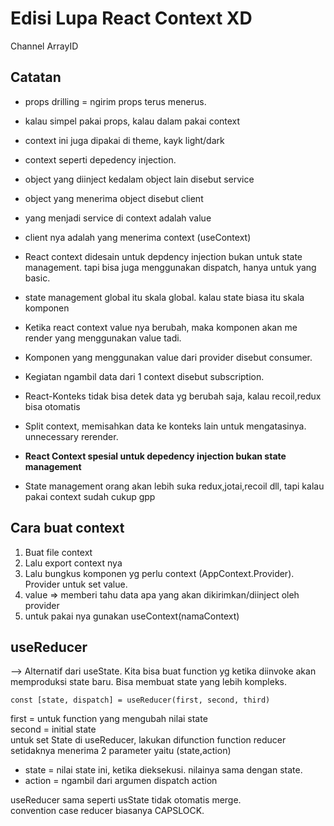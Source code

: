 # Edisi Lupa React Context XD

Channel ArrayID

## Catatan

- props drilling = ngirim props terus menerus.
- kalau simpel pakai props, kalau dalam pakai context
- context ini juga dipakai di theme, kayk light/dark
- context seperti depedency injection.
- object yang diinject kedalam object lain disebut service
- object yang menerima object disebut client
- yang menjadi service di context adalah value
- client nya adalah yang menerima context (useContext)

- React context didesain untuk depdency injection bukan untuk state management. tapi bisa juga menggunakan dispatch, hanya untuk yang basic.
- state management global itu skala global. kalau state biasa itu skala komponen

- Ketika react context value nya berubah, maka komponen akan me render yang menggunakan value tadi.
- Komponen yang menggunakan value dari provider disebut consumer.
- Kegiatan ngambil data dari 1 context disebut subscription.

- React-Konteks tidak bisa detek data yg berubah saja, kalau recoil,redux bisa otomatis
- Split context, memisahkan data ke konteks lain untuk mengatasinya. unnecessary rerender.

- **React Context spesial untuk depedency injection bukan state management**

- State management orang akan lebih suka redux,jotai,recoil dll, tapi kalau pakai context sudah cukup gpp

## Cara buat context

1. Buat file context
2. Lalu export context nya
3. Lalu bungkus komponen yg perlu context (AppContext.Provider). Provider untuk set value.
4. value => memberi tahu data apa yang akan dikirimkan/diinject oleh provider
5. untuk pakai nya gunakan useContext(namaContext)

## useReducer

--> Alternatif dari useState. Kita bisa buat function yg ketika diinvoke akan memproduksi state baru. Bisa membuat state yang lebih kompleks.

`const [state, dispatch] = useReducer(first, second, third)`

first = untuk function yang mengubah nilai state  
second = initial state  
untuk set State di useReducer, lakukan difunction
function reducer setidaknya menerima 2 parameter yaitu (state,action)

- state = nilai state ini, ketika dieksekusi. nilainya sama dengan state.
- action = ngambil dari argumen dispatch action

useReducer sama seperti usState tidak otomatis merge.  
convention case reducer biasanya CAPSLOCK.
